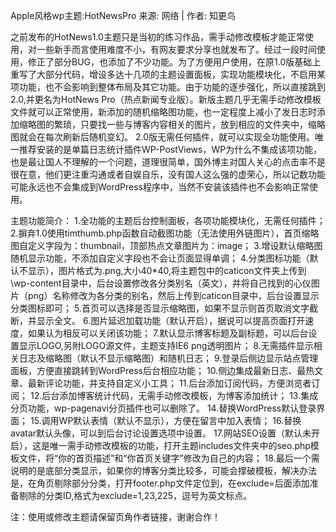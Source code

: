 Apple风格wp主题:HotNewsPro
来源: 网络 | 作者: 知更鸟 

之前发布的HotNews1.0主题只是当初的练习作品，需手动修改模板才能正常使用，对一些新手而言使用难度不小，有网友要求分享也就发布了。经过一段时间使用，修正了部分BUG，也添加了不少功能。为了方便用户使用，在原1.0版基础上重写了大部分代码，增设多达十几项的主题设置面板，实现功能模块化，不启用某项功能，也不会影响到整体布局及其它功能。由于功能的逐步强化，所以直接跳到2.0,并更名为HotNews Pro（热点新闻专业版）。新版主题几乎无需手动修改模板文件就可以正常使用，新添加的随机缩略图功能，也一定程度上减小了发日志时添加缩略图的繁琐，只要找一些与博客内容相关的图片，放到相应的文件夹中，缩略图就会在每次刷新后随机变幻。
2.0版无需任何插件，就可以实现全功能使用。唯一推荐安装的是单篇日志统计插件WP-PostViews，WP为什么不集成该项功能，也是最让国人不理解的一个问题，道理很简单，国外博主对国人关心的点击率不是很在意，他们更注重沟通或者自娱自乐，没有国人这么强的虚荣心，所以记数功能可能永远也不会集成到WordPress程序中，当然不安装该插件也不会影响正常使用。

主题功能简介：
1.全功能的主题后台控制面板，各项功能模块化，无需任何插件；
2.摒弃1.0使用timthumb.php函数自动截图功能（无法使用外链图片），首页缩略图自定义字段为：thumbnail，顶部热点文章图片为：image；
3.增设默认缩略图随机显示功能，不添加自定义字段也不会让页面显得单调；
4.分类图标功能（默认不显示），图片格式为.png,大小40*40,将主题包中的caticon文件夹上传到\wp-content目录中，后台设置修改各分类别名（英文），并将自己找到的心仪图片（png）名称修改为各分类的别名，然后上传到caticon目录中，后台设置显示分类图标即可；
5.首页可以选择是否显示缩略图，如果不显示则首页取消文字截断，并显示全文。
6.图片延迟加载功能（默认开启），据说可以提高页面打开速度，如果认为相反可以关闭该功能；
7.默认显示博客标题及副标题，可以后台设置显示LOGO,另附LOGO源文件，主题支持IE6 png透明图片；
8.无需插件显示相关日志及缩略图（默认不显示缩略图）和随机日志；
9.登录后侧边显示站点管理面板，方便直接跳转到WordPress后台相应功能；
10.侧边集成最新日志、最热文章、最新评论功能，并支持自定义小工具；
11.后台添加订阅代码，方便浏览者订阅；
12.后台添加博客统计代码，无需手动修改模板，为博客添加统计；
13.集成分页功能，wp-pagenavi分页插件也可以删除了。
14.替换WordPress默认登录界面；
15.调用WP默认表情（默认不显示），方便在留言中加入表情；
16.替换avatar默认头像，可以到后台讨论设置选项中设置。
17.网站SEO设置（默认未开启），这是唯一需手动修改模板的功能，打开主题includes文件夹中的seo.php模板文件，将“你的首页描述”和“你首页关键字”修改为自己的内容；
18.最后一个需说明的是底部分类显示，如果你的博客分类比较多，可能会撑破模板，解决办法是，在角页剔除部分分类，打开footer.php文件定位到，在exclude=后面添加准备剔除的分类ID,格式为exclude=1,23,225，逗号为英文标点。

注：使用或修改主题请保留页角作者链接，谢谢合作！
